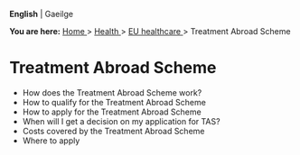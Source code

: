 **English** |  Gaeilge 

**You are here:** [ Home ](/en/) > [ Health ](/en/health/) > [ EU healthcare
](/en/health/eu-healthcare/) > Treatment Abroad Scheme

#  Treatment Abroad Scheme

  * How does the Treatment Abroad Scheme work? 
  * How to qualify for the Treatment Abroad Scheme 
  * How to apply for the Treatment Abroad Scheme 
  * When will I get a decision on my application for TAS? 
  * Costs covered by the Treatment Abroad Scheme 
  * Where to apply 
